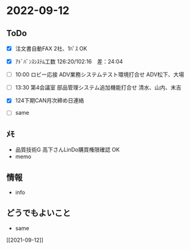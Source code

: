 # 2022-09-12

## ToDo
- [x] 注文書自動FAX 2社、1ﾊﾟｽ OK
- [x] ｱﾄﾞﾊﾞﾝｽｼｽﾃﾑ工数 126:20/102:16　差：24:04
- [ ] 10:00 ロビー応接 ADV業務システムテスト環境打合せ ADV松下、大場
- [ ] 13:30 第4会議室 部品管理システム追加機能打合せ 清水、山内、末吉
- [x] 124下期CAN月次締め日連絡
- [ ] same


## ﾒﾓ
- 品質技術G 高下さんLinDo購買権限確認 OK
- memo


## 情報
- info


## どうでもよいこと
- same


[[2021-09-12]]

